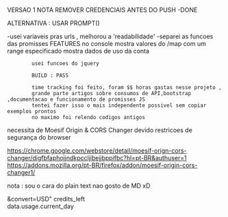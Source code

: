 VERSAO 1
NOTA REMOVER CREDENCIAIS ANTES DO PUSH
-DONE

ALTERNATIVA :  USAR PROMPT()

-usei variaveis pras urls , melhorou a 'readabilidade'
-separei as funcoes das promisses
FEATURES no console
	mostra valores do /map com  um range especificado
		mostra dados de uso da conta

			usei funcoes do jquery

			BUILD : PASS

			time tracking foi feito, foram $$ horas gastas nesse projeto ,
			grande parte artigos sobre consumos de API,bootstrap ,documentacao e funcionamento de promisses JS
			tentei fazer isso o mais independente possivel sem copiar exemplos prontos 
			no maximo foi relendo codigos antigos



necessita de Moesif Origin & CORS Changer
devido restricoes de segurança do browser

https://chrome.google.com/webstore/detail/moesif-orign-cors-changer/digfbfaphojjndkpccljibejjbppifbc?hl=pt-BR&authuser=1
https://addons.mozilla.org/pt-BR/firefox/addon/moesif-origin-cors-changer1/


nota : sou o cara do plain text
nao gosto de MD xD 


&convert=USD"
credits_left	
data.usage.current_day



